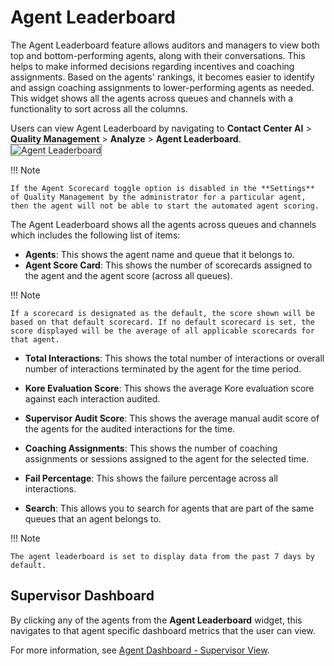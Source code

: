 # Agent Leaderboard

The Agent Leaderboard feature allows auditors and managers to view both top and bottom-performing agents, along with their conversations. This helps to make informed decisions regarding incentives and coaching assignments. Based on the agents' rankings, it becomes easier to identify and assign coaching assignments to lower-performing agents as needed. This widget shows all the agents across queues and channels with a functionality to sort across all the columns.

Users can view Agent Leaderboard by navigating to **Contact Center AI** > **Quality Management** > **Analyze** > **Agent Leaderboard**.  
<img src="../agent-leaderboard/images/agent-leaderboard.png" alt="Agent Leaderboard" title="Agent Leaderboard" style="border: 1px solid gray; zoom:100%;">

!!! Note

    If the Agent Scorecard toggle option is disabled in the **Settings** of Quality Management by the administrator for a particular agent, then the agent will not be able to start the automated agent scoring.

The Agent Leaderboard shows all the agents across queues and channels which includes the following list of items:

* **Agents**: This shows the agent name and queue that it belongs to.
* **Agent Score Card**: This shows the number of scorecards assigned to the agent and the agent score (across all queues).

!!! Note

    If a scorecard is designated as the default, the score shown will be based on that default scorecard. If no default scorecard is set, the score displayed will be the average of all applicable scorecards for that agent.

* **Total Interactions**: This shows the total number of interactions or overall number of interactions terminated by the agent for the time period.

* **Kore Evaluation Score**: This shows the average Kore evaluation score against each interaction audited.

* **Supervisor Audit Score**: This shows the average manual audit score of the agents for the audited interactions for the time.

* **Coaching Assignments**: This shows the number of coaching assignments or sessions assigned to the agent for the selected time.
* **Fail Percentage**: This shows the failure percentage across all interactions.

* **Search**: This allows you to search for agents that are part of the same queues that an agent belongs to.

!!! Note     
    
    The agent leaderboard is set to display data from the past 7 days by default.

## Supervisor Dashboard

By clicking any of the agents from the **Agent Leaderboard** widget, this navigates to that agent specific dashboard metrics that the user can view. 

For more information, see [Agent Dashboard - Supervisor View](./agent-dashboard-supervisor-view.md).

